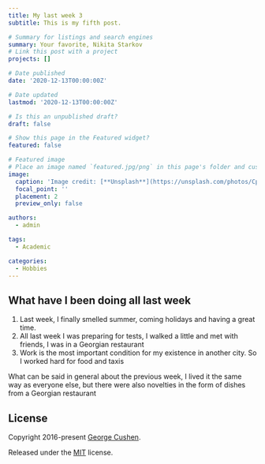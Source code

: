```yaml
---
title: My last week 3
subtitle: This is my fifth post.

# Summary for listings and search engines
summary: Your favorite, Nikita Starkov
# Link this post with a project
projects: []

# Date published
date: '2020-12-13T00:00:00Z'

# Date updated
lastmod: '2020-12-13T00:00:00Z'

# Is this an unpublished draft?
draft: false

# Show this page in the Featured widget?
featured: false

# Featured image
# Place an image named `featured.jpg/png` in this page's folder and customize its options here.
image:
  caption: 'Image credit: [**Unsplash**](https://unsplash.com/photos/CpkOjOcXdUY)'
  focal_point: ''
  placement: 2
  preview_only: false

authors:
  - admin

tags:
  - Academic

categories:
  - Hobbies
---
```


## What have I been doing all last week

1. Last week, I finally smelled summer, coming holidays and having a great time.
2. All last week I was preparing for tests, I walked a little and met with friends, I was in a Georgian restaurant
3. Work is the most important condition for my existence in another city. So I worked hard for food and taxis

What can be said in general about the previous week, I lived it the same way as everyone else, but there were also novelties in the form of dishes from a Georgian restaurant

## License

Copyright 2016-present [George Cushen](https://georgecushen.com).

Released under the [MIT](https://github.com/wowchemy/wowchemy-hugo-modules/blob/master/LICENSE.md) license.
